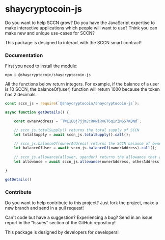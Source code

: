 # shaycryptocoin-js

Do you want to help SCCN grow? Do you have the JavaScript expertise to make interactive applications which people will want to use? Think you can make new and unique use-cases for SCCN?

This package is designed to interact with the SCCN smart contract!

### Documentation

First you need to install the module:

`npm i @shaycryptocoin/shaycryptocoin-js`

All the functions below return integers. For example, if the balance of a user is 10 SCCN, the balanceOf(user) function will return 1000 because the token has 2 decimals.

```js
const sccn_js = require(`@shaycryptocoin/shaycryptocoin-js`);

async function getDetails() {

    const ownerAddress = `TWL1CUj7jjmJcRRwiRvGT6q1rZMGS7KQNd`;

    // sccn_js.totalSupply() returns the total supply of SCCN
    let totalSupply = await sccn_js.totalSupply().call();

    // sccn_js.balanceOf(ownerAddress) returns the SCCN balance of ownerAddress
    let balanceOfUser = await sccn_js.balanceOf(ownerAddress).call();
    
    // sccn_js.allowance(allower, spender) returns the allowance that allower has given to spender
    let allowance = await sccn_js.allowance(ownerAddress, otherAddress).call();

}

getDetails()
```

### Contribute

Do you want to help contribute to this project? Just fork the project, make a new branch and send in a pull request!

Can't code but have a suggestion? Experiencing a bug? Send in an issue report in the "Issues" section of the GitHub repository!

This package is designed by developers for developers!